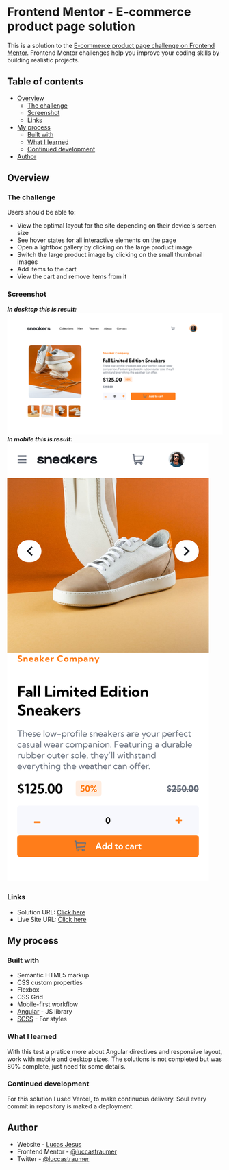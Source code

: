 # Frontend Mentor - E-commerce product page solution

This is a solution to the [E-commerce product page challenge on Frontend Mentor](https://www.frontendmentor.io/challenges/ecommerce-product-page-UPsZ9MJp6). Frontend Mentor challenges help you improve your coding skills by building realistic projects.

## Table of contents

- [Overview](#overview)
  - [The challenge](#the-challenge)
  - [Screenshot](#screenshot)
  - [Links](#links)
- [My process](#my-process)
  - [Built with](#built-with)
  - [What I learned](#what-i-learned)
  - [Continued development](#continued-development)
- [Author](#author)

## Overview

### The challenge

Users should be able to:

- View the optimal layout for the site depending on their device's screen size
- See hover states for all interactive elements on the page
- Open a lightbox gallery by clicking on the large product image
- Switch the large product image by clicking on the small thumbnail images
- Add items to the cart
- View the cart and remove items from it

### Screenshot
***In desktop this is result:***
![Screenshot desktop](./result/desktop.png)
***In mobile this is result:***
![Screenshot mobile](./result/mobile.png)

### Links

- Solution URL: [Click here](https://github.com/LuccasTraumer/frontend-mentor/tree/main/ecommerce-product-page-main)
- Live Site URL: [Click here](https://frontend-mentor-khaki.vercel.app/comp)

## My process

### Built with

- Semantic HTML5 markup
- CSS custom properties
- Flexbox
- CSS Grid
- Mobile-first workflow
- [Angular](https://angular.io/) - JS library
- [SCSS](https://sass-lang.com/) - For styles

### What I learned

With this test a pratice more about Angular directives and responsive layout, work with mobile and desktop 
sizes. The solutions is not completed but was 80% complete, just need fix some details.

### Continued development

For this solution I used Vercel, to make continuous delivery. Soul every commit in repository is maked a deployment.

## Author

- Website - [Lucas Jesus](https://luccastraumer.github.io/#/home)
- Frontend Mentor - [@luccastraumer](https://www.frontendmentor.io/profile/luccastraumer)
- Twitter - [@luccastraumer](https://www.twitter.com/luccastraumer)
